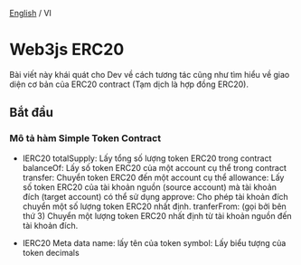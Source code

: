 [English](./README.md) / VI

# Web3js ERC20

Bài viết này khái quát cho Dev về cách tương tác cũng như tìm hiểu về giao diện cơ bản của ERC20 contract (Tạm dịch là hợp đồng ERC20).

## Bắt đầu
### Mô tả hàm Simple Token Contract

- IERC20
  totalSupply: Lấy tổng số lượng token ERC20 trong contract
  balanceOf:  Lấy số token ERC20 của một account cụ thể trong contract
  transfer: Chuyển token ERC20 đến một account cụ thể
  allowance: Lấy số token ERC20 của tài khoản nguồn (source account) mà tài khoản đích (target      account) có thể sử dụng
  approve: Cho phép tài khoản đích chuyển một số lượng token ERC20 nhất định.
  tranferFrom: (gọi bởi bên thứ 3) Chuyển một lượng token ERC20 nhất định từ tài khoản nguồn đến   tài khoản đích.
 
- IERC20 Meta data
  name: lấy tên của token
  symbol: Lấy biểu tượng của token
  decimals
  
 

